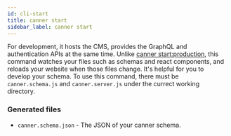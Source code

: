 ```yaml
---
id: cli-start
title: canner start
sidebar_label: canner start
---
```


For development, it hosts the CMS, provides the GraphQL and authentication APIs at the same time. Unlike [canner start:production](cli-start:production.md), this command watches your files such as schemas and react components, and reloads your website when those files change. It's helpful for you to develop your schema. To use this command, there must be `canner.schema.js` and `canner.server.js` under the currect working directory.


### Generated files

- `canner.schema.json` - The JSON of your canner schema.
